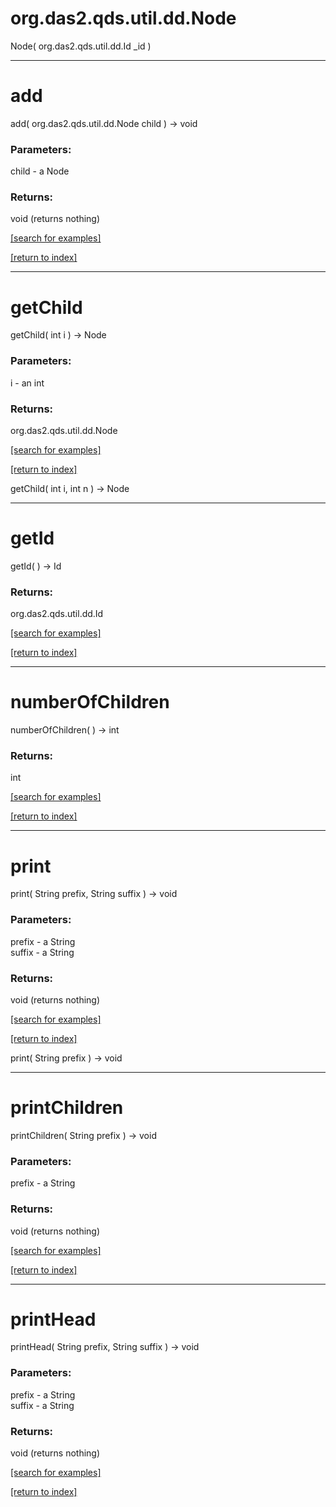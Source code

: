 # org.das2.qds.util.dd.Node
Node( org.das2.qds.util.dd.Id _id )


***
<a name="add"></a>
# add
add( org.das2.qds.util.dd.Node child ) &rarr; void



### Parameters:
child - a Node

### Returns:
void (returns nothing)


<a href="https://github.com/autoplot/dev/search?q=add&unscoped_q=add">[search for examples]</a>

<a href="https://github.com/autoplot/documentation/blob/master/javadoc/index-all.md">[return to index]</a>

***
<a name="getChild"></a>
# getChild
getChild( int i ) &rarr; Node



### Parameters:
i - an int

### Returns:
org.das2.qds.util.dd.Node


<a href="https://github.com/autoplot/dev/search?q=getChild&unscoped_q=getChild">[search for examples]</a>

<a href="https://github.com/autoplot/documentation/blob/master/javadoc/index-all.md">[return to index]</a>

getChild( int i, int n ) &rarr; Node<br>
***
<a name="getId"></a>
# getId
getId(  ) &rarr; Id



### Returns:
org.das2.qds.util.dd.Id


<a href="https://github.com/autoplot/dev/search?q=getId&unscoped_q=getId">[search for examples]</a>

<a href="https://github.com/autoplot/documentation/blob/master/javadoc/index-all.md">[return to index]</a>

***
<a name="numberOfChildren"></a>
# numberOfChildren
numberOfChildren(  ) &rarr; int



### Returns:
int


<a href="https://github.com/autoplot/dev/search?q=numberOfChildren&unscoped_q=numberOfChildren">[search for examples]</a>

<a href="https://github.com/autoplot/documentation/blob/master/javadoc/index-all.md">[return to index]</a>

***
<a name="print"></a>
# print
print( String prefix, String suffix ) &rarr; void



### Parameters:
prefix - a String
<br>suffix - a String

### Returns:
void (returns nothing)


<a href="https://github.com/autoplot/dev/search?q=print&unscoped_q=print">[search for examples]</a>

<a href="https://github.com/autoplot/documentation/blob/master/javadoc/index-all.md">[return to index]</a>

print( String prefix ) &rarr; void<br>
***
<a name="printChildren"></a>
# printChildren
printChildren( String prefix ) &rarr; void



### Parameters:
prefix - a String

### Returns:
void (returns nothing)


<a href="https://github.com/autoplot/dev/search?q=printChildren&unscoped_q=printChildren">[search for examples]</a>

<a href="https://github.com/autoplot/documentation/blob/master/javadoc/index-all.md">[return to index]</a>

***
<a name="printHead"></a>
# printHead
printHead( String prefix, String suffix ) &rarr; void



### Parameters:
prefix - a String
<br>suffix - a String

### Returns:
void (returns nothing)


<a href="https://github.com/autoplot/dev/search?q=printHead&unscoped_q=printHead">[search for examples]</a>

<a href="https://github.com/autoplot/documentation/blob/master/javadoc/index-all.md">[return to index]</a>

